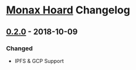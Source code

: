 # [Monax Hoard](https://github.com/monax/hoard) Changelog
## [0.2.0] - 2018-10-09
### Changed
- IPFS & GCP Support


[0.2.0]: https://github.com/monax/hoard/commits/v0.2.0
